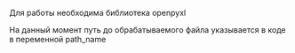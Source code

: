 Для работы необходима библиотека openpyxl

На данный момент путь до обрабатываемого файла указывается в коде в переменной path_name